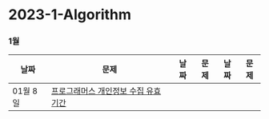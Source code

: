 # 2023-1-Algorithm

### 1월
| 날짜        | 문제                                                         | 날짜       | 문제                                                         | 날짜       | 문제                                                         |
| ---------- | ------------------------------------------------------------ | ---------- | ------------------------------------------------------------ | ---------- | ------------------------------------------------------------ |
| 01월 8일  | [프로그래머스 개인정보 수집 유효기간](https://school.programmers.co.kr/learn/courses/30/lessons/150370) | 
